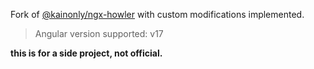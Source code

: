 Fork of [@kainonly/ngx-howler](https://github.com/kainonly/ngx-howler) with custom modifications implemented.

> Angular version supported: v17

**this is for a side project, not official.**